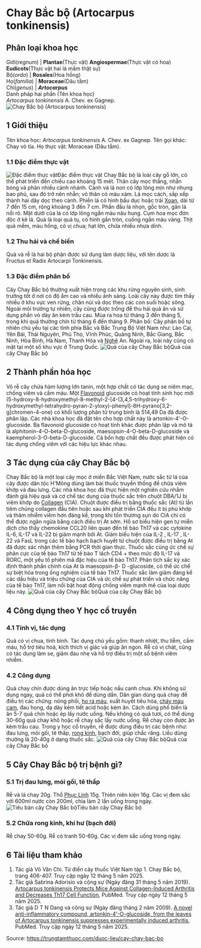 # Chay Bắc bộ (Artocarpus tonkinensis)

Phân loại khoa học  
---  
Giới(_regnum_) |  **Plantae**(Thực vật) **Angiospermae**(Thực vật có hoa) **Eudicots**(Thực vật hai lá mầm thật sự)  
Bộ(_ordo_) | **Rosales**(Hoa hồng)  
Họ(_familia_) | **Moraceae**(Dâu tằm)  
Chi(_genus_) | **_Artocarpus_**  
Danh pháp hai phần (Tên khoa học)  
_Artocarpus tonkinensis_ A. Chev. ex Gagnep.  
![Chay Bắc bộ \(Artocarpus tonkinensis\)](https://trungtamthuoc.com/images/others/chay-bac-bo-0481.jpg)
##  1 Giới thiệu
Tên khoa học: _Artocarpus tonkinensis_ A. Chev. ex Gagnep.
Tên gọi khác: Chay vỏ tía.
Họ thực vật: Moraceae (Dâu tằm).
### 1.1 Đặc điểm thực vật
![Đặc điểm thực vật](https://trungtamthuoc.com/images/item/chay-bac-bo-0.jpg)Đặc điểm thực vật
Chay Bắc bộ là loài cây gỗ lớn, có thể phát triển đến chiều cao khoảng 15 mét. Thân cây mọc thẳng, nhẵn bóng và phân nhiều cành nhánh. Cành và lá non có lớp lông mịn như nhung bao phủ, sau đó trở nên nhẵn; vỏ thân có màu xám.
Lá mọc cách, sắp xếp thành hai dãy dọc theo cành. Phiến lá có hình bầu dục hoặc trái [Xoan](https://trungtamthuoc.com/duoc-lieu/cay-xoan "Xoan"), dài từ 7 đến 15 cm, rộng khoảng 3 đến 7 cm. Phần đầu lá nhọn, gốc tròn, gân lá nổi rõ. Mặt dưới của lá có lớp lông ngắn màu nâu hung.
Cụm hoa mọc đơn độc ở kẽ lá. Quả là loại quả tụ, có hình gần tròn, cuống ngắn màu vàng. Thịt quả mềm, màu hồng, có vị chua; hạt lớn, chứa nhiều nhựa dính.
### 1.2 Thu hái và chế biến
Quả và rễ là hai bộ phận được sử dụng làm dược liệu, với tên dược là Fructus et Radix Artocarpi Tonkinensis.
### 1.3 Đặc điểm phân bố
Cây Chay Bắc bộ thường xuất hiện trong các khu rừng nguyên sinh, sinh trưởng tốt ở nơi có độ ẩm cao và nhiều ánh sáng. Loài cây này được tìm thấy nhiều ở khu vực ven rừng, chân núi và dọc theo các con suối hoặc sông. Ngoài môi trường tự nhiên, cây cũng được trồng để thu hái quả ăn và sử dụng phần vỏ dày ăn kèm trầu cau.
Mùa ra hoa từ tháng 3 đến tháng 5, trong khi quả thường chín từ tháng 6 đến tháng 9.
Phân bố: Cây phân bố tự nhiên chủ yếu tại các tỉnh phía Bắc và Bắc Trung Bộ Việt Nam như: Lào Cai, Yên Bái, Thái Nguyên, Phú Thọ, Vĩnh Phúc, Quảng Ninh, Bắc Giang, Bắc Ninh, Hòa Bình, Hà Nam, Thanh Hóa và [Nghệ](https://trungtamthuoc.com/duoc-lieu/nghe-21 "Nghệ") An. Ngoài ra, loài này cũng có mặt tại một số khu vực ở Trung Quốc.
![Quả của cây Chay Bắc bộ](https://trungtamthuoc.com/images/item/chay-bac-bo-1.jpg)Quả của cây Chay Bắc bộ
##  2 Thành phần hóa học
Vỏ rễ cây chứa hàm lượng lớn tanin, một hợp chất có tác dụng se niêm mạc, chống viêm và cầm máu.
Một [Flavonoid](https://trungtamthuoc.com/hoat-chat/flavonoid "Flavonoid") glucoside có hoạt tính sinh học mới (5-hydroxy-8-hydroxymethyl-8-methyl-2-[4-(3,4,5-trihydroxy-6-hydroxymethyl-tetrahydro-pyran-2-yloxy)-phenyl]-8H-pyrano[3,2-g]chromen-4-one) có khối lượng phân tử trung bình là 514,49 Da đã được phân lập. Các nhà khoa học đã đặt tên cho hợp chất này là artonkin-4'-O-glucoside. Ba flavonoid glucoside có hoạt tính khác được phân lập và mô tả là alphitonin-4-O-beta-D-glucoside, maesopsin-4-O-beta-D-glucoside và kaempherol-3-O-beta-D-glucoside. Cả bốn hợp chất đều được phát hiện có tác dụng chống viêm với các hiệu lực khác nhau.
##  3 Tác dụng của cây Chay Bắc bộ
Chay Bắc bộ là một loại cây mọc ở miền Bắc Việt Nam, nước sắc từ lá của cây được dân tộc H'Mông dùng làm bài thuốc truyền thống để chữa viêm khớp và đau lưng. Các nhà khoa học đã thực hiện một nghiên cứu nhằm đánh giá hiệu quả và cơ chế tác dụng của thuốc sắc trên chuột DBA/1J bị viêm khớp do [Collagen](https://trungtamthuoc.com/hoat-chat/collagen "Collagen") (CIA).
Chuột được điều trị bằng thuốc sắc (At) từ lần tiêm chủng collagen đầu tiên hoặc sau khi phát triển CIA đều ít bị phù khớp và thâm nhiễm viêm hơn đáng kể, trong khi tổn thương sụn do CIA chỉ có thể được ngăn ngừa bằng cách điều trị At sớm. Hồ sơ biểu hiện gen tự miễn dịch cho thấy chemokine CCL20 liên quan đến tế bào Th17 và các cytokine IL-6, IL-17 và IL-22 bị giảm mạnh bởi At. Giảm biểu hiện của IL-2 , IL-17 , IL-22 và FasL trong các tế bào hạch bạch huyết từ chuột được điều trị bằng At đã được xác nhận thêm bằng PCR thời gian thực. Thuốc sắc cũng ức chế sự phân cực của tế bào Th17 từ tế bào T lách CD4 + theo mức độ IL-17 và RORC, một yếu tố phiên mã đặc hiệu của tế bào Th17. Phân tích sắc ký xác định thành phần chính của At là maesopsin-β- D -glucoside, có thể ức chế sự biệt hóa trong ống nghiệm của tế bào Th17. Thuốc sắc làm giảm đáng kể các dấu hiệu và triệu chứng của CIA và ức chế sự phát triển và chức năng của tế bào Th17, làm nổi bật hoạt động chống viêm mạnh mẽ của loại dược liệu này.
![Quả của cây Chay Bắc bộ](https://trungtamthuoc.com/images/item/chay-bac-bo-2.jpg)Quả của cây Chay Bắc bộ
##  4 Công dụng theo Y học cổ truyền
### 4.1 Tính vị, tác dụng
Quả có vị chua, tính bình. Tác dụng chủ yếu gồm: thanh nhiệt, thu liễm, cầm máu, hỗ trợ tiêu hoá, kích thích vị giác và giúp ăn ngon.
Rễ có vị chát, cũng có tác dụng làm se, giảm đau nhẹ và hỗ trợ điều trị một số bệnh viêm nhiễm.
### 4.2 Công dụng
Quả chay chín được dùng ăn trực tiếp hoặc nấu canh chua. Khi không sử dụng ngay, quả có thể phơi khô để dùng dần.
Dân gian dùng quả chay để điều trị các chứng: nóng phối, [ho ra máu](https://trungtamthuoc.com/bai-viet/ho-ra-mau "ho ra máu"), xuất huyết tiêu hóa, [chảy máu cam](https://trungtamthuoc.com/bai-viet/chay-mau-cam-nguyen-nhan-dieu-tri-va-phong-ngua "chảy máu cam"), đau họng, dạ dày kém tiết acid hoặc kém ăn. Cách dùng phổ biến là ăn 5-7 quả chín hoặc ép lấy nước uống. Nếu không có quả tươi, có thể dùng 30-60g quả chay khô hoặc rễ chay sắc lấy nước uống.
Rễ chay còn được ăn kèm trầu cau. Trong y học cổ truyền, rễ được dùng điều trị các bệnh như: đau lưng, mỏi gối, tê thấp, [rong kinh](https://trungtamthuoc.com/bai-viet/rong-kinh-rong-huyet "rong kinh"), bạch đới, giúp chắc răng. Liều dùng thường là 20-40g ở dạng thuốc sắc.
![Quả của cây Chay Bắc bộ](https://trungtamthuoc.com/images/item/chay-bac-bo-3.jpg)Quả của cây Chay Bắc bộ
##  5 Cây Chay Bắc bộ trị bệnh gì?
### 5.1 Trị đau lưng, mỏi gối, tê thấp
Rễ và lá chay 20g.
Thổ [Phục Linh](https://trungtamthuoc.com/duoc-lieu/phuc-linh-18 "Phục Linh") 15g.
Thiên niên kiện 16g.
Các vị đem sắc với 600ml nước còn 200ml, chia làm 2 lần uống trong ngày.
![Tiêu bản cây Chay Bắc bộ](https://trungtamthuoc.com/images/item/chay-bac-bo-4.jpg)Tiêu bản cây Chay Bắc bộ
### 5.2 Chữa rong kinh, khí hư (bạch đới)
Rễ chay 50-60g.
Rễ cỏ tranh 50-60g.
Các vị đem sắc uống trong ngày.
##  6 Tài liệu tham khảo
  1. Tác giả Võ Văn Chi. Từ điển cây thuốc Việt Nam tập 1. Chay Bắc bộ, trang 406-407. Truy cập ngày 12 tháng 5 năm 2025.
  2. Tác giả Sabrina Adorisio và cộng sự (Ngày đăng 31 tháng 5 năm 2019). [Artocarpus tonkinensis Protects Mice Against Collagen-Induced Arthritis and Decreases Th17 Cell Function](https://pmc.ncbi.nlm.nih.gov/articles/PMC6554681/), PubMed. Truy cập ngày 12 tháng 5 năm 2025.
  3. Tác giả D T N Dang và cộng sự (Ngày đăng tháng 2 năm 2009). [A novel anti-inflammatory compound, artonkin-4'-O-glucoside, from the leaves of Artocarpus tonkinensis suppresses experimentally induced arthritis](https://pubmed.ncbi.nlm.nih.gov/19170963/), PubMed. Truy cập ngày 12 tháng 5 năm 2025.




Source: https://trungtamthuoc.com/duoc-lieu/cay-chay-bac-bo